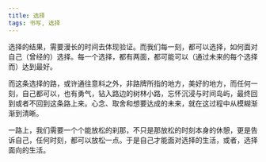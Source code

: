 ```yaml
---
title: 选择
tags: 书写, 选择
---
```


选择的结果，需要漫长的时间去体现验证。而我们每一刻，都可以选择，如何面对自己（曾经的）选择。每一个选择，都有两面，都可能可以（通过未来的每个选择而）达到最好。

而这条选择的路，或许通往意料之外，非路牌所指的地方，美好的地方，而任何一刻，自己都可以，也有勇气，钻入路边的树林小路，忘怀沉浸与时间岛屿，最终回到或者不回到这条路上来。心念、取舍和想要达成的未来，就在这过程中从模糊渐渐到清晰。

一路上，我们需要一个个能放松的刹那，不只是那放松的时刻本身的休憩，更是告诉自己，任何时刻，都可以放松一点。于是自己才能面对选择的生活，或者，选择面向的生活。
